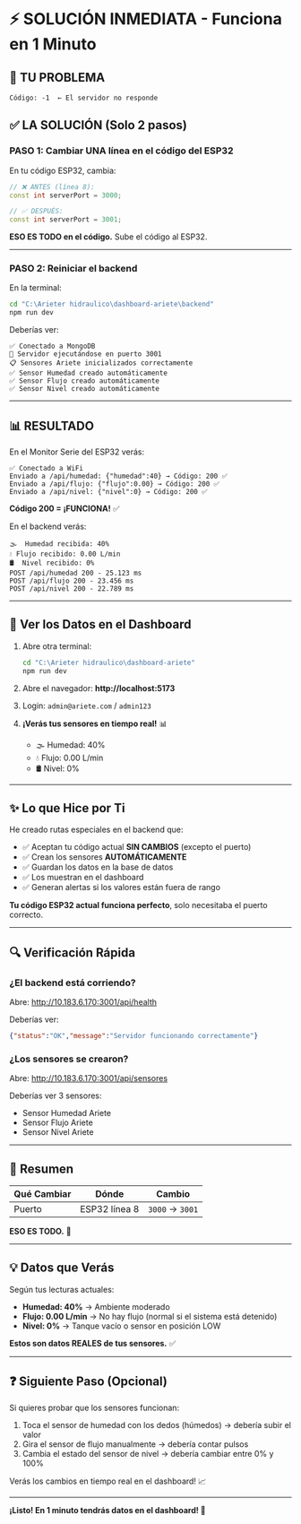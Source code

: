 # ⚡ SOLUCIÓN INMEDIATA - Funciona en 1 Minuto

## 🎯 TU PROBLEMA
```
Código: -1  ← El servidor no responde
```

## ✅ LA SOLUCIÓN (Solo 2 pasos)

### PASO 1: Cambiar UNA línea en el código del ESP32

En tu código ESP32, cambia:

```cpp
// ❌ ANTES (línea 8):
const int serverPort = 3000;

// ✅ DESPUÉS:
const int serverPort = 3001;
```

**ESO ES TODO en el código.** Sube el código al ESP32.

---

### PASO 2: Reiniciar el backend

En la terminal:

```bash
cd "C:\Arieter hidraulico\dashboard-ariete\backend"
npm run dev
```

Deberías ver:
```
✅ Conectado a MongoDB
🚀 Servidor ejecutándose en puerto 3001
📋 Sensores Ariete inicializados correctamente
✅ Sensor Humedad creado automáticamente
✅ Sensor Flujo creado automáticamente
✅ Sensor Nivel creado automáticamente
```

---

## 📊 RESULTADO

En el Monitor Serie del ESP32 verás:

```
✅ Conectado a WiFi
Enviado a /api/humedad: {"humedad":40} → Código: 200 ✅
Enviado a /api/flujo: {"flujo":0.00} → Código: 200 ✅
Enviado a /api/nivel: {"nivel":0} → Código: 200 ✅
```

**Código 200 = ¡FUNCIONA!** ✅

En el backend verás:
```
🌫️  Humedad recibida: 40%
💧 Flujo recibido: 0.00 L/min
🛢️  Nivel recibido: 0%
POST /api/humedad 200 - 25.123 ms
POST /api/flujo 200 - 23.456 ms
POST /api/nivel 200 - 22.789 ms
```

---

## 🎨 Ver los Datos en el Dashboard

1. Abre otra terminal:
   ```bash
   cd "C:\Arieter hidraulico\dashboard-ariete"
   npm run dev
   ```

2. Abre el navegador: **http://localhost:5173**

3. Login: `admin@ariete.com` / `admin123`

4. **¡Verás tus sensores en tiempo real!** 📊
   - 🌫️ Humedad: 40%
   - 💧 Flujo: 0.00 L/min
   - 🛢️ Nivel: 0%

---

## ✨ Lo que Hice por Ti

He creado rutas especiales en el backend que:
- ✅ Aceptan tu código actual **SIN CAMBIOS** (excepto el puerto)
- ✅ Crean los sensores **AUTOMÁTICAMENTE**
- ✅ Guardan los datos en la base de datos
- ✅ Los muestran en el dashboard
- ✅ Generan alertas si los valores están fuera de rango

**Tu código ESP32 actual funciona perfecto**, solo necesitaba el puerto correcto.

---

## 🔍 Verificación Rápida

### ¿El backend está corriendo?
Abre: http://10.183.6.170:3001/api/health

Deberías ver:
```json
{"status":"OK","message":"Servidor funcionando correctamente"}
```

### ¿Los sensores se crearon?
Abre: http://10.183.6.170:3001/api/sensores

Deberías ver 3 sensores:
- Sensor Humedad Ariete
- Sensor Flujo Ariete  
- Sensor Nivel Ariete

---

## 🎯 Resumen

| Qué Cambiar | Dónde | Cambio |
|-------------|-------|--------|
| Puerto | ESP32 línea 8 | `3000` → `3001` |

**ESO ES TODO.** 🎉

---

## 💡 Datos que Verás

Según tus lecturas actuales:
- **Humedad: 40%** → Ambiente moderado
- **Flujo: 0.00 L/min** → No hay flujo (normal si el sistema está detenido)
- **Nivel: 0%** → Tanque vacío o sensor en posición LOW

**Estos son datos REALES de tus sensores.** ✅

---

## ❓ Siguiente Paso (Opcional)

Si quieres probar que los sensores funcionan:
1. Toca el sensor de humedad con los dedos (húmedos) → debería subir el valor
2. Gira el sensor de flujo manualmente → debería contar pulsos
3. Cambia el estado del sensor de nivel → debería cambiar entre 0% y 100%

Verás los cambios en tiempo real en el dashboard! 📈

---

**¡Listo! En 1 minuto tendrás datos en el dashboard! 🚀**




